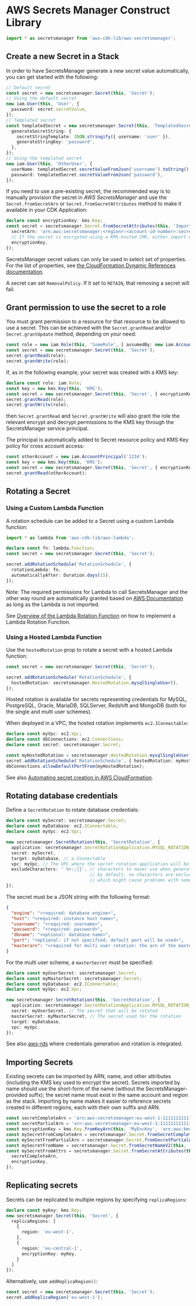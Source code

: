 # AWS Secrets Manager Construct Library



```ts nofixture
import * as secretsmanager from 'aws-cdk-lib/aws-secretsmanager';
```

## Create a new Secret in a Stack

In order to have SecretsManager generate a new secret value automatically,
you can get started with the following:

```ts
// Default secret
const secret = new secretsmanager.Secret(this, 'Secret');
// Using the default secret
new iam.User(this, 'User', {
  password: secret.secretValue,
});
// Templated secret
const templatedSecret = new secretsmanager.Secret(this, 'TemplatedSecret', {
  generateSecretString: {
    secretStringTemplate: JSON.stringify({ username: 'user' }),
    generateStringKey: 'password',
  },
});
// Using the templated secret
new iam.User(this, 'OtherUser', {
  userName: templatedSecret.secretValueFromJson('username').toString(),
  password: templatedSecret.secretValueFromJson('password'),
});
```

If you need to use a pre-existing secret, the recommended way is to manually
provision the secret in *AWS SecretsManager* and use the `Secret.fromSecretArn`
or `Secret.fromSecretAttributes` method to make it available in your CDK Application:

```ts
declare const encryptionKey: kms.Key;
const secret = secretsmanager.Secret.fromSecretAttributes(this, 'ImportedSecret', {
  secretArn: 'arn:aws:secretsmanager:<region>:<account-id-number>:secret:<secret-name>-<random-6-characters>',
  // If the secret is encrypted using a KMS-hosted CMK, either import or reference that key:
  encryptionKey,
});
```

SecretsManager secret values can only be used in select set of properties. For the
list of properties, see [the CloudFormation Dynamic References documentation](https://docs.aws.amazon.com/AWSCloudFormation/latest/UserGuide/dynamic-references.html).

A secret can set `RemovalPolicy`. If it set to `RETAIN`, that removing a secret will fail.

## Grant permission to use the secret to a role

You must grant permission to a resource for that resource to be allowed to
use a secret. This can be achieved with the `Secret.grantRead` and/or `Secret.grantUpdate`
 method, depending on your need:

```ts
const role = new iam.Role(this, 'SomeRole', { assumedBy: new iam.AccountRootPrincipal() });
const secret = new secretsmanager.Secret(this, 'Secret');
secret.grantRead(role);
secret.grantWrite(role);
```

If, as in the following example, your secret was created with a KMS key:

```ts
declare const role: iam.Role;
const key = new kms.Key(this, 'KMS');
const secret = new secretsmanager.Secret(this, 'Secret', { encryptionKey: key });
secret.grantRead(role);
secret.grantWrite(role);
```

then `Secret.grantRead` and `Secret.grantWrite` will also grant the role the
relevant encrypt and decrypt permissions to the KMS key through the
SecretsManager service principal.

The principal is automatically added to Secret resource policy and KMS Key policy for cross account access:

```ts
const otherAccount = new iam.AccountPrincipal('1234');
const key = new kms.Key(this, 'KMS');
const secret = new secretsmanager.Secret(this, 'Secret', { encryptionKey: key });
secret.grantRead(otherAccount);
```

## Rotating a Secret

### Using a Custom Lambda Function

A rotation schedule can be added to a Secret using a custom Lambda function:

```ts
import * as lambda from 'aws-cdk-lib/aws-lambda';

declare const fn: lambda.Function;
const secret = new secretsmanager.Secret(this, 'Secret');

secret.addRotationSchedule('RotationSchedule', {
  rotationLambda: fn,
  automaticallyAfter: Duration.days(15),
});
```

Note: The required permissions for Lambda to call SecretsManager and the other way round are automatically granted based on [AWS Documentation](https://docs.aws.amazon.com/secretsmanager/latest/userguide/rotating-secrets-required-permissions.html) as long as the Lambda is not imported.

See [Overview of the Lambda Rotation Function](https://docs.aws.amazon.com/secretsmanager/latest/userguide/rotating-secrets-lambda-function-overview.html) on how to implement a Lambda Rotation Function.

### Using a Hosted Lambda Function

Use the `hostedRotation` prop to rotate a secret with a hosted Lambda function:

```ts
const secret = new secretsmanager.Secret(this, 'Secret');

secret.addRotationSchedule('RotationSchedule', {
  hostedRotation: secretsmanager.HostedRotation.mysqlSingleUser(),
});
```

Hosted rotation is available for secrets representing credentials for MySQL, PostgreSQL, Oracle,
MariaDB, SQLServer, Redshift and MongoDB (both for the single and multi user schemes).

When deployed in a VPC, the hosted rotation implements `ec2.IConnectable`:

```ts
declare const myVpc: ec2.Vpc;
declare const dbConnections: ec2.Connections;
declare const secret: secretsmanager.Secret;

const myHostedRotation = secretsmanager.HostedRotation.mysqlSingleUser({ vpc: myVpc });
secret.addRotationSchedule('RotationSchedule', { hostedRotation: myHostedRotation });
dbConnections.allowDefaultPortFrom(myHostedRotation);
```

See also [Automating secret creation in AWS CloudFormation](https://docs.aws.amazon.com/secretsmanager/latest/userguide/integrating_cloudformation.html).

## Rotating database credentials

Define a `SecretRotation` to rotate database credentials:

```ts
declare const mySecret: secretsmanager.Secret;
declare const myDatabase: ec2.IConnectable;
declare const myVpc: ec2.Vpc;

new secretsmanager.SecretRotation(this, 'SecretRotation', {
  application: secretsmanager.SecretRotationApplication.MYSQL_ROTATION_SINGLE_USER, // MySQL single user scheme
  secret: mySecret,
  target: myDatabase, // a Connectable
  vpc: myVpc, // The VPC where the secret rotation application will be deployed
  excludeCharacters: ' %+:;{}', // characters to never use when generating new passwords;
                                // by default, no characters are excluded,
                                // which might cause problems with some services, like DMS
});
```

The secret must be a JSON string with the following format:

```json
{
  "engine": "<required: database engine>",
  "host": "<required: instance host name>",
  "username": "<required: username>",
  "password": "<required: password>",
  "dbname": "<optional: database name>",
  "port": "<optional: if not specified, default port will be used>",
  "masterarn": "<required for multi user rotation: the arn of the master secret which will be used to create users/change passwords>"
}
```

For the multi user scheme, a `masterSecret` must be specified:

```ts
declare const myUserSecret: secretsmanager.Secret;
declare const myMasterSecret: secretsmanager.Secret;
declare const myDatabase: ec2.IConnectable;
declare const myVpc: ec2.Vpc;

new secretsmanager.SecretRotation(this, 'SecretRotation', {
  application: secretsmanager.SecretRotationApplication.MYSQL_ROTATION_MULTI_USER,
  secret: myUserSecret, // The secret that will be rotated
  masterSecret: myMasterSecret, // The secret used for the rotation
  target: myDatabase,
  vpc: myVpc,
});
```

See also [aws-rds](https://github.com/aws/aws-cdk/blob/master/packages/%40aws-cdk/aws-rds/README.md) where
credentials generation and rotation is integrated.

## Importing Secrets

Existing secrets can be imported by ARN, name, and other attributes (including the KMS key used to encrypt the secret).
Secrets imported by name should use the short-form of the name (without the SecretsManager-provided suffx);
the secret name must exist in the same account and region as the stack.
Importing by name makes it easier to reference secrets created in different regions, each with their own suffix and ARN.

```ts
const secretCompleteArn = 'arn:aws:secretsmanager:eu-west-1:111111111111:secret:MySecret-f3gDy9';
const secretPartialArn = 'arn:aws:secretsmanager:eu-west-1:111111111111:secret:MySecret'; // No Secrets Manager suffix
const encryptionKey = kms.Key.fromKeyArn(this, 'MyEncKey', 'arn:aws:kms:eu-west-1:111111111111:key/21c4b39b-fde2-4273-9ac0-d9bb5c0d0030');
const mySecretFromCompleteArn = secretsmanager.Secret.fromSecretCompleteArn(this, 'SecretFromCompleteArn', secretCompleteArn);
const mySecretFromPartialArn = secretsmanager.Secret.fromSecretPartialArn(this, 'SecretFromPartialArn', secretPartialArn);
const mySecretFromName = secretsmanager.Secret.fromSecretNameV2(this, 'SecretFromName', 'MySecret')
const mySecretFromAttrs = secretsmanager.Secret.fromSecretAttributes(this, 'SecretFromAttributes', {
  secretCompleteArn,
  encryptionKey,
});
```

## Replicating secrets

Secrets can be replicated to multiple regions by specifying `replicaRegions`:

```ts
declare const myKey: kms.Key;
new secretsmanager.Secret(this, 'Secret', {
  replicaRegions: [
    {
      region: 'eu-west-1',
    },
    {
      region: 'eu-central-1',
      encryptionKey: myKey,
    }
  ]
});
```

Alternatively, use `addReplicaRegion()`:

```ts
const secret = new secretsmanager.Secret(this, 'Secret');
secret.addReplicaRegion('eu-west-1');
```
